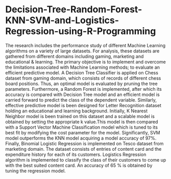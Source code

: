 # Decision-Tree-Random-Forest-KNN-SVM-and-Logistics-Regression-using-R-Programming
The research includes the performance study of different Machine Learning algorithms on a variety of large datasets. For analysis, these datasets are gathered from different domains including gaming, marketing and educational & learning. The primary objective is to implement and overcome the limitations associated with Machine Learning methods; to evaluate an efficient predictive model. A Decision Tree Classifier is applied on Chess dataset from gaming domain, which consists of records of different chess board positions. Thus, an optimal model is evaluated by pruning the tree parameters. Furthermore, a Random Forest is implemented, after which its accuracy is compared with Decision Tree model and an efficient model is carried forward to predict the class of the dependent variable. Similarly, effective predictive model is been designed for Letter Recognition dataset holding an educational and learning background. Initially, K Nearest Neighbor model is been trained on this dataset and a scalable model is obtained by setting the appropriate k value.This model is then compared with a Support Vector Machine Classification model which is tuned to its best fit by modifying the cost parameter for the model. Significantly, SVM model outperforms the KNN model acquiring a model accuracy of 97%. Finally, Binomial Logistic Regression is implemented on Tesco dataset from marketing domain. The dataset consists of entries of content card and the expenditure history for each of its customers. Logistics Regression algorithm is implemented to classify the class of their customers to come up with the best suited content card. An accuracy of 65 % is obtained by tuning the regression model. 
